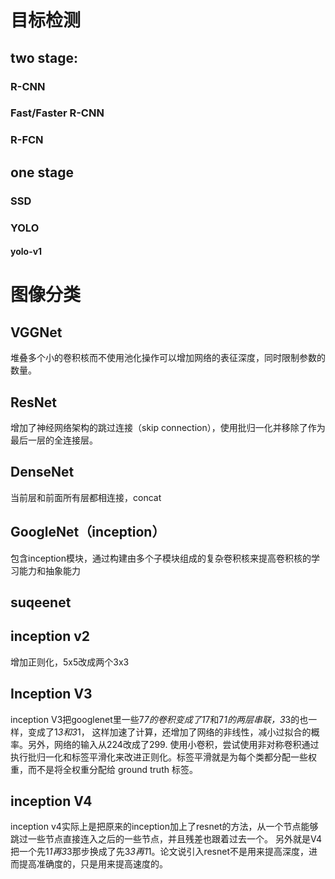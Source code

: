 # 目标检测
## two stage:
### R-CNN
### Fast/Faster R-CNN
### R-FCN

## one stage
### SSD
### YOLO
#### yolo-v1

# 图像分类
## VGGNet
堆叠多个小的卷积核而不使用池化操作可以增加网络的表征深度，同时限制参数的数量。
## ResNet
增加了神经网络架构的跳过连接（skip connection），使用批归一化并移除了作为最后一层的全连接层。
## DenseNet
当前层和前面所有层都相连接，concat
## GoogleNet（inception）
包含inception模块，通过构建由多个子模块组成的复杂卷积核来提高卷积核的学习能力和抽象能力
## suqeenet
## inception v2
增加正则化，5x5改成两个3x3
## Inception V3
inception V3把googlenet里一些7*7的卷积变成了1*7和7*1的两层串联，3*3的也一样，变成了1*3和3*1，
这样加速了计算，还增加了网络的非线性，减小过拟合的概率。另外，网络的输入从224改成了299.
使用小卷积，尝试使用非对称卷积通过执行批归一化和标签平滑化来改进正则化。标签平滑就是为每个类都分配一些权重，而不是将全权重分配给 ground truth 标签。
## inception V4
inception v4实际上是把原来的inception加上了resnet的方法，从一个节点能够跳过一些节点直接连入之后的一些节点，并且残差也跟着过去一个。 另外就是V4把一个先1*1再3*3那步换成了先3*3再1*1。论文说引入resnet不是用来提高深度，进而提高准确度的，只是用来提高速度的。



